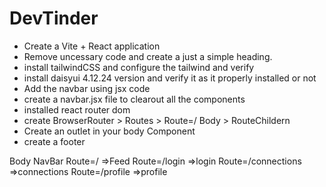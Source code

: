 # DevTinder

- Create a Vite + React application 
- Remove uncessary  code and create a just a simple heading.
- install tailwindCSS and configure the tailwind and verify
- install daisyui 4.12.24 version and verify it as it properly installed or not
- Add the navbar using jsx code
- create a navbar.jsx file to clearout all the components
- installed react router dom
- create BrowserRouter > Routes > Route=/ Body > RouteChildern
- Create an outlet in your body Component
- create a footer

Body 
    NavBar
    Route=/ =>Feed
    Route=/login =>login
    Route=/connections =>connections
    Route=/profile =>profile